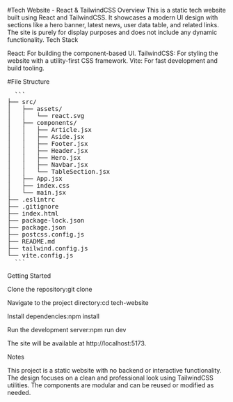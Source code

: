 #Tech Website - React & TailwindCSS
Overview
This is a static tech website built using React and TailwindCSS. It showcases a modern UI design with sections like a hero banner, latest news, user data table, and related links. The site is purely for display purposes and does not include any dynamic functionality.
Tech Stack

React: For building the component-based UI.
TailwindCSS: For styling the website with a utility-first CSS framework.
Vite: For fast development and build tooling.

#File Structure
<pre>
  ```
├── src/
│   ├── assets/
│   │   └── react.svg
│   ├── components/
│   │   ├── Article.jsx
│   │   ├── Aside.jsx
│   │   ├── Footer.jsx
│   │   ├── Header.jsx
│   │   ├── Hero.jsx
│   │   ├── Navbar.jsx
│   │   └── TableSection.jsx
│   ├── App.jsx
│   ├── index.css
│   └── main.jsx
├── .eslintrc
├── .gitignore
├── index.html
├── package-lock.json
├── package.json
├── postcss.config.js
├── README.md
├── tailwind.config.js
└── vite.config.js
  ```
</pre>
Getting Started

Clone the repository:git clone <repository-url>


Navigate to the project directory:cd tech-website


Install dependencies:npm install


Run the development server:npm run dev

The site will be available at http://localhost:5173.

Notes

This project is a static website with no backend or interactive functionality.
The design focuses on a clean and professional look using TailwindCSS utilities.
The components are modular and can be reused or modified as needed.
